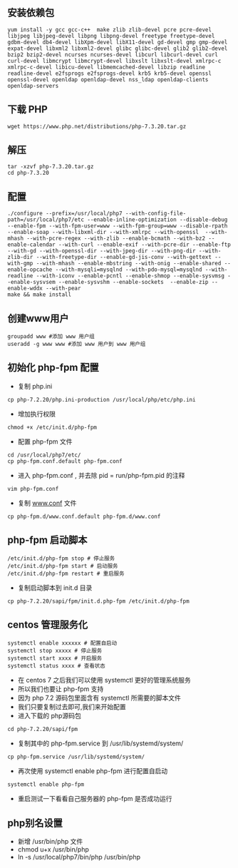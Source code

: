 ## 安装依赖包

```
yum install -y gcc gcc-c++  make zlib zlib-devel pcre pcre-devel  libjpeg libjpeg-devel libpng libpng-devel freetype freetype-devel gdbm-devel db4-devel libXpm-devel libX11-devel gd-devel gmp gmp-devel expat-devel libxml2 libxml2-devel glibc glibc-devel glib2 glib2-devel bzip2 bzip2-devel ncurses ncurses-devel libcurl libcurl-devel curl curl-devel libmcrypt libmcrypt-devel libxslt libxslt-devel xmlrpc-c xmlrpc-c-devel libicu-devel libmemcached-devel libzip readline readline-devel e2fsprogs e2fsprogs-devel krb5 krb5-devel openssl openssl-devel openldap openldap-devel nss_ldap openldap-clients openldap-servers
```
## 下载 PHP

```
wget https://www.php.net/distributions/php-7.3.20.tar.gz
```
## 解压

```
tar -xzvf php-7.3.20.tar.gz
cd php-7.3.20
```
## 配置

```
./configure --prefix=/usr/local/php7 --with-config-file-path=/usr/local/php7/etc --enable-inline-optimization --disable-debug --enable-fpm --with-fpm-user=www --with-fpm-group=www --disable-rpath --enable-soap --with-libxml-dir --with-xmlrpc --with-openssl  --with-mhash --with-pcre-regex --with-zlib --enable-bcmath --with-bz2 --enable-calendar --with-curl --enable-exif --with-pcre-dir --enable-ftp --with-gd --with-openssl-dir --with-jpeg-dir --with-png-dir --with-zlib-dir --with-freetype-dir --enable-gd-jis-conv --with-gettext --with-gmp --with-mhash --enable-mbstring --with-onig --enable-shared --enable-opcache --with-mysqli=mysqlnd --with-pdo-mysql=mysqlnd --with-readline --with-iconv --enable-pcntl --enable-shmop --enable-sysvmsg --enable-sysvsem --enable-sysvshm --enable-sockets  --enable-zip --enable-wddx --with-pear
make && make install
```
## 创建www用户

```
groupadd www #添加 www 用户组
useradd -g www www #添加 www 用户到 www 用户组
```
## 初始化 php-fpm 配置

* 复制 php.ini
```
cp php-7.2.20/php.ini-production /usr/local/php/etc/php.ini
```
* 增加执行权限
```
chmod +x /etc/init.d/php-fpm
```
* 配置 php-fpm 文件
```
cd /usr/local/php7/etc/
cp php-fpm.conf.default php-fpm.conf
```
* 进入 php-fpm.conf , 并去除 pid = run/php-fpm.pid 的注释
 ```
vim php-fpm.conf
```
* 复制 www.conf 文件
```
cp php-fpm.d/www.conf.default php-fpm.d/www.conf
```
## php-fpm 启动脚本
```
/etc/init.d/php-fpm stop # 停止服务
/etc/init.d/php-fpm start # 启动服务
/etc/init.d/php-fpm restart # 重启服务
```
* 复制启动脚本到 init.d 目录
```
cp php-7.2.20/sapi/fpm/init.d.php-fpm /etc/init.d/php-fpm
```
## centos 管理服务化
```
systemctl enable xxxxxx # 配置自启动
systemctl stop xxxxx # 停止服务
systemctl start xxxx # 开启服务
systemctl status xxxx # 查看状态
```
* 在 centos 7 之后我们可以使用 systemctl 更好的管理系统服务
* 所以我们也要让 php-fpm 支持
* 因为 php 7.2 源码包里面含有 systemctl 所需要的脚本文件
* 我们只要复制过去即可,我们来开始配置
* 进入下载的 php源码包
```
cd php-7.2.20/sapi/fpm
```
* 复制其中的 php-fpm.service 到 /usr/lib/systemd/system/
```
cp php-fpm.service /usr/lib/systemd/system/
```
* 再次使用 systemctl enable php-fpm 进行配置自启动
```
systemctl enable php-fpm
```
* 重启测试一下看看自己服务器的 php-fpm 是否成功运行
## php别名设置
* 新增 /usr/bin/php 文件
* chmod u+x /usr/bin/php
* ln -s /usr/local/php7/bin/php /usr/bin/php
